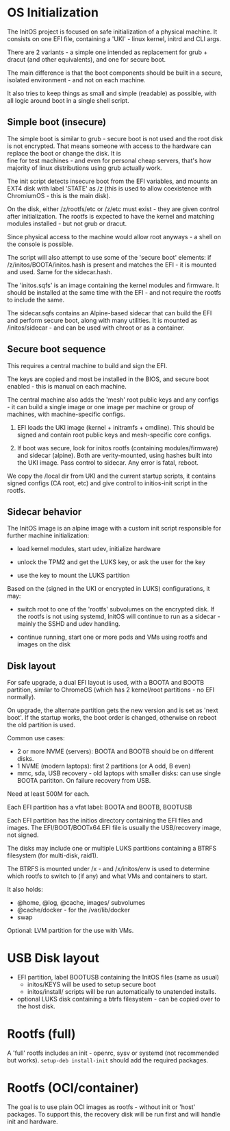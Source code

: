 # OS Initialization 

The InitOS project is focused on safe initialization of a physical machine. It consists on one EFI file, containing a 'UKI' - linux
kernel, initrd and CLI args.

There are 2 variants - a simple one intended as replacement for 
grub + dracut (and other equivalents), and one for secure boot.

The main difference is that the boot components should be built in a secure, isolated environment - and not on each machine. 

It also tries to keep things as small and simple (readable) as possible, with all logic around boot in a single shell script.

## Simple boot (insecure)

The simple boot is similar to grub - secure boot is not used and
the root disk is not encrypted. That means someone with access to
the hardware can replace the boot or change the disk. It is  
fine for test machines - and even for personal cheap servers, that's
how majority of linux distributions using grub actually work.

The init script detects insecure boot from the EFI variables, and 
mounts an EXT4 disk with label 'STATE' as /z (this is used to allow 
coexistence with ChromiumOS - this is the main disk).

On the disk, either /z/rootfs/etc or /z/etc must exist - they are 
given control after initialization. The rootfs is expected to have the kernel and matching modules installed - but not grub or dracut.

Since physical access to the machine would allow root anyways - a shell on the console is possible.

The script will also attempt to use some of the 'secure boot' 
elements: if /z/initos/BOOTA/initos.hash is present and matches the EFI - it is mounted and used. Same for the sidecar.hash. 

The 'initos.sqfs' is an image containing the kernel modules and firmware. It should be installed at the same time with the EFI -
and not require the rootfs to include the same.

The sidecar.sqfs contains an Alpine-based sidecar that can build
the EFI and perform secure boot, along with many utilities. It is
mounted as /initos/sidecar - and can be used with chroot or as a container.

## Secure boot sequence

This requires a central machine to build and sign the EFI.

The keys are copied and most be installed in the BIOS, and secure boot enabled - this is manual on each machine.

The central machine also adds the 'mesh' root public keys and
any configs - it can build a single image or one image per machine
or group of machines, with machine-specific configs.

1. EFI loads the UKI image (kernel + initramfs + cmdline). This should be signed and contain root public keys and mesh-specific core configs. 

2. If boot was secure, look for initos rootfs (containing modules/firmware) and sidecar (alpine). Both are verity-mounted, using hashes built into the UKI image. Pass control to sidecar. Any error is fatal, reboot.

We copy the /local dir from UKI and the current startup scripts, it  contains signed configs (CA root, etc) and give control to  initios-init script in the rootfs.

## Sidecar behavior

The InitOS image is an alpine image with a custom init script responsible for further machine initialization:

- load kernel modules, start udev, initialize hardware

- unlock the TPM2 and get the LUKS key, or ask the user for the key

- use the key to mount the LUKS partition

Based on the (signed in the UKI or encrypted in LUKS) configurations, it may:

- switch root to one of the 'rootfs' subvolumes on the encrypted disk. If the rootfs is not using systemd, InitOS will continue to run as a sidecar - mainly the SSHD and udev handling.

- continue running, start one or more pods and VMs using rootfs and images on the disk


## Disk layout 

For safe upgrade, a dual EFI layout is used, with a BOOTA and BOOTB
partition, similar to ChromeOS (which has 2 kernel/root partitions - no EFI normally).

On upgrade, the alternate partition gets the new version and is set
as 'next boot'. If the startup works, the boot order is changed, otherwise on reboot the old partition is used.

Common use cases:
- 2 or more NVME (servers): BOOTA and BOOTB should be on different disks.
- 1 NVME (modern laptops): first 2 partitions (or A odd, B even)
- mmc, sda, USB recovery - old laptops with smaller disks: can use single BOOTA parititon. On failure recovery from USB.

Need at least 500M for each. 

Each EFI partition has a vfat label: BOOTA and BOOTB, BOOTUSB

Each EFI partition has the initios directory containing the EFI files and images.
The EFI/BOOT/BOOTx64.EFI file is usually the USB/recovery image, not signed.

The disks may include one or multiple LUKS partitions containing a BTRFS filesystem (for multi-disk, raid1).

The BTRFS is mounted under /x - and /x/initos/env is used to determine which rootfs to switch to (if any) and
what VMs and containers to start.

It also holds:
  - @home, @log, @cache, images/ subvolumes
  - @cache/docker - for the /var/lib/docker
  - swap

Optional: LVM partition for the use with VMs.

# USB Disk layout

- EFI partition, label BOOTUSB containing the InitOS files (same as usual)
  - initos/KEYS will be used to setup secure boot
  - initos/install/ scripts will be run automatically to unatended installs.
- optional LUKS disk containing a btrfs filesystem - can be copied over to the host disk.


# Rootfs (full)

A 'full' rootfs includes an init - openrc, sysv or systemd (not recommended but works).
`setup-deb install-init` should add the required packages.

# Rootfs (OCI/container)

The goal is to use plain OCI images as rootfs - without init or 'host' packages. To support this, 
the recovery disk will be run first and will handle init and hardware.

